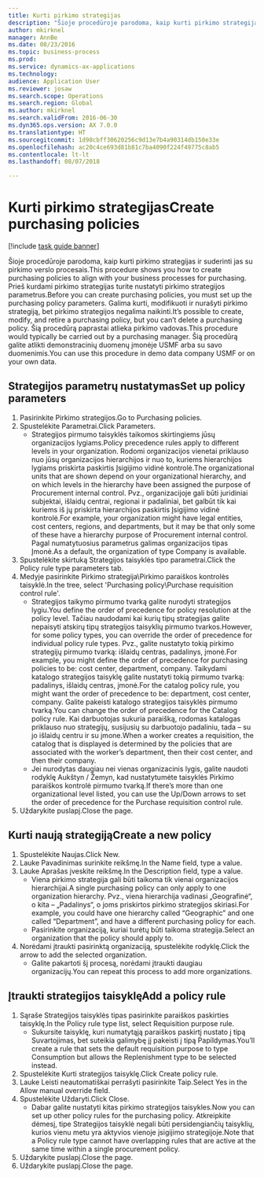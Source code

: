 ```yaml
--- 
title: Kurti pirkimo strategijas
description: "Šioje procedūroje parodoma, kaip kurti pirkimo strategijas ir suderinti jas su pirkimo verslo procesais."
author: mkirknel
manager: AnnBe
ms.date: 08/23/2016
ms.topic: business-process
ms.prod: 
ms.service: dynamics-ax-applications
ms.technology: 
audience: Application User
ms.reviewer: josaw
ms.search.scope: Operations
ms.search.region: Global
ms.author: mkirknel
ms.search.validFrom: 2016-06-30
ms.dyn365.ops.version: AX 7.0.0
ms.translationtype: HT
ms.sourcegitcommit: 1d98cbff30620256c9d13e7b4a90314db150e33e
ms.openlocfilehash: ac20c4ce693d81b81c7ba4090f224f49775c8ab5
ms.contentlocale: lt-lt
ms.lasthandoff: 08/07/2018

---
```

# <a name="create-purchasing-policies"></a><span data-ttu-id="924bb-103">Kurti pirkimo strategijas</span><span class="sxs-lookup"><span data-stu-id="924bb-103">Create purchasing policies</span></span>

[!include [task guide banner](../../includes/task-guide-banner.md)]

<span data-ttu-id="924bb-104">Šioje procedūroje parodoma, kaip kurti pirkimo strategijas ir suderinti jas su pirkimo verslo procesais.</span><span class="sxs-lookup"><span data-stu-id="924bb-104">This procedure shows you how to create purchasing policies to align with your business processes for purchasing.</span></span> <span data-ttu-id="924bb-105">Prieš kurdami pirkimo strategijas turite nustatyti pirkimo strategijos parametrus.</span><span class="sxs-lookup"><span data-stu-id="924bb-105">Before you can create purchasing policies, you must set up the purchasing policy parameters.</span></span> <span data-ttu-id="924bb-106">Galima kurti, modifikuoti ir nurašyti pirkimo strategiją, bet pirkimo strategijos negalima naikinti.</span><span class="sxs-lookup"><span data-stu-id="924bb-106">It’s possible to create, modify, and retire a purchasing policy, but you can’t delete a purchasing policy.</span></span> <span data-ttu-id="924bb-107">Šią procedūrą paprastai atlieka pirkimo vadovas.</span><span class="sxs-lookup"><span data-stu-id="924bb-107">This procedure would typically be carried out by a purchasing manager.</span></span> <span data-ttu-id="924bb-108">Šią procedūrą galite atlikti demonstracinių duomenų įmonėje USMF arba su savo duomenimis.</span><span class="sxs-lookup"><span data-stu-id="924bb-108">You can use this procedure in demo data company USMF or on your own data.</span></span>


## <a name="set-up-policy-parameters"></a><span data-ttu-id="924bb-109">Strategijos parametrų nustatymas</span><span class="sxs-lookup"><span data-stu-id="924bb-109">Set up policy parameters</span></span>
1. <span data-ttu-id="924bb-110">Pasirinkite Pirkimo strategijos.</span><span class="sxs-lookup"><span data-stu-id="924bb-110">Go to Purchasing policies.</span></span>
2. <span data-ttu-id="924bb-111">Spustelėkite Parametrai.</span><span class="sxs-lookup"><span data-stu-id="924bb-111">Click Parameters.</span></span>
    * <span data-ttu-id="924bb-112">Strategijos pirmumo taisyklės taikomos skirtingiems jūsų organizacijos lygiams.</span><span class="sxs-lookup"><span data-stu-id="924bb-112">Policy precedence rules apply to different levels in your organization.</span></span> <span data-ttu-id="924bb-113">Rodomi organizacijos vienetai priklauso nuo jūsų organizacijos hierarchijos ir nuo to, kuriems hierarchijos lygiams priskirta paskirtis Įsigijimo vidinė kontrolė.</span><span class="sxs-lookup"><span data-stu-id="924bb-113">The organizational units that are shown depend on your organizational hierarchy, and on which levels in the hierarchy have been assigned the purpose of Procurement internal control.</span></span> <span data-ttu-id="924bb-114">Pvz., organizacijoje gali būti juridiniai subjektai, išlaidų centrai, regionai ir padaliniai, bet galbūt tik kai kuriems iš jų priskirta hierarchijos paskirtis Įsigijimo vidinė kontrolė.</span><span class="sxs-lookup"><span data-stu-id="924bb-114">For example, your organization might have legal entities, cost centers, regions, and departments, but it may be that only some of these have a hierarchy purpose of Procurement internal control.</span></span> <span data-ttu-id="924bb-115">Pagal numatytuosius parametrus galimas organizacijos tipas Įmonė.</span><span class="sxs-lookup"><span data-stu-id="924bb-115">As a default, the organization of type Company is available.</span></span>  
3. <span data-ttu-id="924bb-116">Spustelėkite skirtuką Strategijos taisyklės tipo parametrai.</span><span class="sxs-lookup"><span data-stu-id="924bb-116">Click the Policy rule type parameters tab.</span></span>
4. <span data-ttu-id="924bb-117">Medyje pasirinkite Pirkimo strategija\Pirkimo paraiškos kontrolės taisyklė.</span><span class="sxs-lookup"><span data-stu-id="924bb-117">In the tree, select 'Purchasing policy\Purchase requisition control rule'.</span></span>
    * <span data-ttu-id="924bb-118">Strategijos taikymo pirmumo tvarką galite nurodyti strategijos lygiu.</span><span class="sxs-lookup"><span data-stu-id="924bb-118">You define the order of precedence for policy resolution at the policy level.</span></span> <span data-ttu-id="924bb-119">Tačiau naudodami kai kurių tipų strategijas galite nepaisyti atskirų tipų strategijos taisyklių pirmumo tvarkos.</span><span class="sxs-lookup"><span data-stu-id="924bb-119">However, for some policy types, you can override the order of precedence for individual policy rule types.</span></span> <span data-ttu-id="924bb-120">Pvz., galite nustatyto tokią pirkimo strategijų pirmumo tvarką: išlaidų centras, padalinys, įmonė.</span><span class="sxs-lookup"><span data-stu-id="924bb-120">For example, you might define the order of precedence for purchasing policies to be: cost center, department, company.</span></span> <span data-ttu-id="924bb-121">Taikydami katalogo strategijos taisyklę galite nustatyti tokią pirmumo tvarką: padalinys, išlaidų centras, įmonė.</span><span class="sxs-lookup"><span data-stu-id="924bb-121">For the catalog policy rule, you might want the order of precedence to be: department, cost center, company.</span></span> <span data-ttu-id="924bb-122">Galite pakeisti katalogo strategijos taisyklės pirmumo tvarką.</span><span class="sxs-lookup"><span data-stu-id="924bb-122">You can change the order of precedence for the Catalog policy rule.</span></span> <span data-ttu-id="924bb-123">Kai darbuotojas sukuria paraišką, rodomas katalogas priklauso nuo strategijų, susijusių su darbuotojo padaliniu, tada – su jo išlaidų centru ir su įmone.</span><span class="sxs-lookup"><span data-stu-id="924bb-123">When a worker creates a requisition, the catalog that is displayed is determined by the policies that are associated with the worker’s department, then their cost center, and then their company.</span></span>  
    * <span data-ttu-id="924bb-124">Jei nurodytas daugiau nei vienas organizacinis lygis, galite naudoti rodyklę Aukštyn / Žemyn, kad nustatytumėte taisyklės Pirkimo paraiškos kontrolė pirmumo tvarką.</span><span class="sxs-lookup"><span data-stu-id="924bb-124">If there’s more than one organizational level listed, you can use the Up/Down arrows to set the order of precedence for the Purchase requisition control rule.</span></span>  
5. <span data-ttu-id="924bb-125">Uždarykite puslapį.</span><span class="sxs-lookup"><span data-stu-id="924bb-125">Close the page.</span></span>

## <a name="create-a-new-policy"></a><span data-ttu-id="924bb-126">Kurti naują strategiją</span><span class="sxs-lookup"><span data-stu-id="924bb-126">Create a new policy</span></span>
1. <span data-ttu-id="924bb-127">Spustelėkite Naujas.</span><span class="sxs-lookup"><span data-stu-id="924bb-127">Click New.</span></span>
2. <span data-ttu-id="924bb-128">Lauke Pavadinimas surinkite reikšmę.</span><span class="sxs-lookup"><span data-stu-id="924bb-128">In the Name field, type a value.</span></span>
3. <span data-ttu-id="924bb-129">Lauke Aprašas įveskite reikšmę.</span><span class="sxs-lookup"><span data-stu-id="924bb-129">In the Description field, type a value.</span></span>
    * <span data-ttu-id="924bb-130">Viena pirkimo strategija gali būti taikoma tik vienai organizacijos hierarchijai.</span><span class="sxs-lookup"><span data-stu-id="924bb-130">A single purchasing policy can only apply to one organization hierarchy.</span></span> <span data-ttu-id="924bb-131">Pvz., viena hierarchija vadinasi „Geografinė“, o kita – „Padalinys“, o joms priskirtos pirkimo strategijos skiriasi.</span><span class="sxs-lookup"><span data-stu-id="924bb-131">For example, you could have one hierarchy called “Geographic” and one called “Department”, and have a different purchasing policy for each.</span></span>  
    * <span data-ttu-id="924bb-132">Pasirinkite organizaciją, kuriai turėtų būti taikoma strategija.</span><span class="sxs-lookup"><span data-stu-id="924bb-132">Select an organization that the policy should apply to.</span></span>  
4. <span data-ttu-id="924bb-133">Norėdami įtraukti pasirinktą organizaciją, spustelėkite rodyklę.</span><span class="sxs-lookup"><span data-stu-id="924bb-133">Click the arrow to add the selected organization.</span></span>
    * <span data-ttu-id="924bb-134">Galite pakartoti šį procesą, norėdami įtraukti daugiau organizacijų.</span><span class="sxs-lookup"><span data-stu-id="924bb-134">You can repeat this process to add more organizations.</span></span>  

## <a name="add-a-policy-rule"></a><span data-ttu-id="924bb-135">Įtraukti strategijos taisyklę</span><span class="sxs-lookup"><span data-stu-id="924bb-135">Add a policy rule</span></span>
1. <span data-ttu-id="924bb-136">Sąraše Strategijos taisyklės tipas pasirinkite paraiškos paskirties taisyklę.</span><span class="sxs-lookup"><span data-stu-id="924bb-136">In the Policy rule type list, select Requisition purpose rule.</span></span>
    * <span data-ttu-id="924bb-137">Sukursite taisyklę, kuri numatytąją paraiškos paskirtį nustato į tipą Suvartojimas, bet suteikia galimybę jį pakeisti į tipą Papildymas.</span><span class="sxs-lookup"><span data-stu-id="924bb-137">You’ll create a rule that sets the default requisition purpose to type Consumption but allows the Replenishment type to be selected instead.</span></span>  
2. <span data-ttu-id="924bb-138">Spustelėkite Kurti strategijos taisyklę.</span><span class="sxs-lookup"><span data-stu-id="924bb-138">Click Create policy rule.</span></span>
3. <span data-ttu-id="924bb-139">Lauke Leisti neautomatiškai perrašyti pasirinkite Taip.</span><span class="sxs-lookup"><span data-stu-id="924bb-139">Select Yes in the Allow manual override field.</span></span>
4. <span data-ttu-id="924bb-140">Spustelėkite Uždaryti.</span><span class="sxs-lookup"><span data-stu-id="924bb-140">Click Close.</span></span>
    * <span data-ttu-id="924bb-141">Dabar galite nustatyti kitas pirkimo strategijos taisykles.</span><span class="sxs-lookup"><span data-stu-id="924bb-141">Now you can set up other policy rules for the purchasing policy.</span></span>   <span data-ttu-id="924bb-142">Atkreipkite dėmesį, tipe Strategijos taisyklė negali būti persidengiančių taisyklių, kurios vienu metu yra aktyvios vienoje įsigijimo strategijoje.</span><span class="sxs-lookup"><span data-stu-id="924bb-142">Note that a Policy rule type cannot have overlapping rules that are active at the same time within a single procurement policy.</span></span>  
5. <span data-ttu-id="924bb-143">Uždarykite puslapį.</span><span class="sxs-lookup"><span data-stu-id="924bb-143">Close the page.</span></span>
6. <span data-ttu-id="924bb-144">Uždarykite puslapį.</span><span class="sxs-lookup"><span data-stu-id="924bb-144">Close the page.</span></span>



